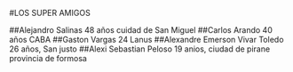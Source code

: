 #LOS SUPER AMIGOS

##Alejandro Salinas 48 años cuidad de San Miguel
##Carlos Arando 40 años CABA
##Gaston Vargas 24 Lanus
##Alexandre Emerson Vivar Toledo 26 años, San justo
##Alexi Sebastian Peloso  19 anios, ciudad de pirane provincia de formosa